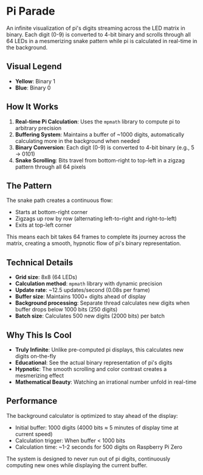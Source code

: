 # Pi Parade

An infinite visualization of pi's digits streaming across the LED matrix in binary. Each digit (0-9) is converted to 4-bit binary and scrolls through all 64 LEDs in a mesmerizing snake pattern while pi is calculated in real-time in the background.

## Visual Legend

- **Yellow**: Binary 1
- **Blue**: Binary 0

## How It Works

1. **Real-time Pi Calculation**: Uses the `mpmath` library to compute pi to arbitrary precision
2. **Buffering System**: Maintains a buffer of ~1000 digits, automatically calculating more in the background when needed
3. **Binary Conversion**: Each digit (0-9) is converted to 4-bit binary (e.g., 5 → 0101)
4. **Snake Scrolling**: Bits travel from bottom-right to top-left in a zigzag pattern through all 64 pixels

## The Pattern

The snake path creates a continuous flow:
- Starts at bottom-right corner
- Zigzags up row by row (alternating left-to-right and right-to-left)
- Exits at top-left corner

This means each bit takes 64 frames to complete its journey across the matrix, creating a smooth, hypnotic flow of pi's binary representation.

## Technical Details

- **Grid size**: 8x8 (64 LEDs)
- **Calculation method**: `mpmath` library with dynamic precision
- **Update rate**: ~12.5 updates/second (0.08s per frame)
- **Buffer size**: Maintains 1000+ digits ahead of display
- **Background processing**: Separate thread calculates new digits when buffer drops below 1000 bits (250 digits)
- **Batch size**: Calculates 500 new digits (2000 bits) per batch

## Why This Is Cool

- **Truly Infinite**: Unlike pre-computed pi displays, this calculates new digits on-the-fly
- **Educational**: See the actual binary representation of pi's digits
- **Hypnotic**: The smooth scrolling and color contrast creates a mesmerizing effect
- **Mathematical Beauty**: Watching an irrational number unfold in real-time

## Performance

The background calculator is optimized to stay ahead of the display:
- Initial buffer: 1000 digits (4000 bits ≈ 5 minutes of display time at current speed)
- Calculation trigger: When buffer < 1000 bits
- Calculation time: ~1-2 seconds for 500 digits on Raspberry Pi Zero

The system is designed to never run out of pi digits, continuously computing new ones while displaying the current buffer.
